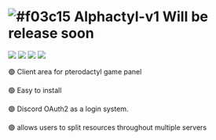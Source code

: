 # ![#f03c15](https://via.placeholder.com/15/f03c15/000000?text=+) Alphactyl-v1 Will be release soon

[![](https://img.shields.io/badge/github-blue?style=for-the-badge)](https://cp.alphanodes.xyz)
[![](https://img.shields.io/badge/book-blueviolet?style=for-the-badge)](https://cp.alphanodes.xyz)
[![](https://img.shields.io/badge/API-yellow?style=for-the-badge)](https://cp.alphanodes.xyz)
[![](https://img.shields.io/badge/Crates.io-orange?style=for-the-badge)](https://cp.alphanodes.xyz)

🟢 Client area for pterodactyl game panel 

🟢 Easy to install 

🟢 Discord OAuth2 as a login system.

🟢 allows users to split resources throughout multiple servers

